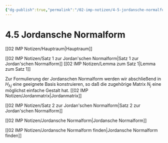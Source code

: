 ```yaml
---
{"dg-publish":true,"permalink":"/02-imp-notizen/4-5-jordansche-normalform/","dgHomeLink":true,"dgPassFrontmatter":false}
---
```


# 4.5 Jordansche Normalform
[[02 IMP Notizen/Hauptraum|Hauptraum]]

[[02 IMP Notizen/Satz 1 zur Jordan'schen Normalform|Satz 1 zur Jordan'schen Normalform]]
[[02 IMP Notizen/Lemma zum Satz 1|Lemma zum Satz 1]]

Zur Formulierung der Jordanschen Normalform werden wir abschließend in $H_{λj}$ eine geeignete Basis konstruieren, so daß die zugehörige Matrix $N_j$ eine möglichst einfache Gestalt hat.
[[02 IMP Notizen/Jordanmatrix|Jordanmatrix]]

[[02 IMP Notizen/Satz 2 zur Jordan'schen Normalform|Satz 2 zur Jordan'schen Normalform]]

[[02 IMP Notizen/Jordansche Normalform|Jordansche Normalform]]

[[02 IMP Notizen/Jordansche Normalform finden|Jordansche Normalform finden]] 
